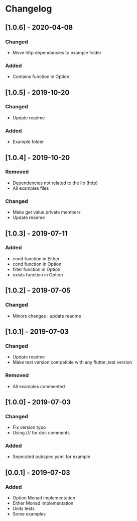 # Changelog
## [1.0.6] - 2020-04-08
### Changed
- Move http dependancies to example folder
### Added
- Contains function in Option
## [1.0.5] - 2019-10-20
### Changed
- Update readme
### Added
- Example folder 
## [1.0.4] - 2019-10-20
### Removed
- Dependencies not related to the lib (http)
- All examples files
### Changed
- Make get value private members
- Update readme
## [1.0.3] - 2019-07-11
### Added
- cond function in Either
- cond function in Option
- filter function in Option
- exists function in Option

## [1.0.2] - 2019-07-05
### Changed
- Minors changes : update readme

## [1.0.1] - 2019-07-03
### Changed
- Update readme
- Make test version compatible with any flutter_test version 
### Removed
- All examples commented

## [1.0.0] - 2019-07-03
### Changed
- Fix version typo
- Using /// for doc comments

### Added
- Seperated pubspec.yaml for example

## [0.0.1] - 2019-07-03
### Added

- Option Monad implementation
- Either Monad implementation
- Units tests
- Some examples